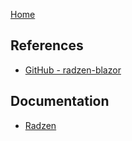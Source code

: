 [Home](https://github.com/mabyre/docs)

## References

- [GitHub - radzen-blazor](https://github.com/radzenhq/radzen-blazor)


## Documentation

- [Radzen](/Radzen.md)

    


